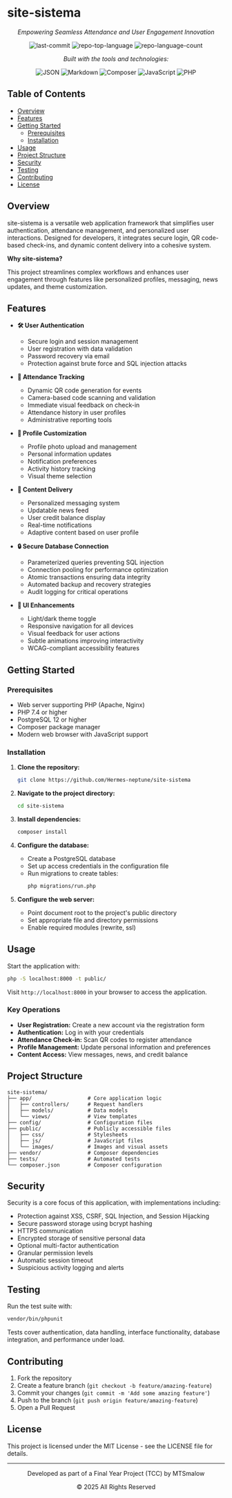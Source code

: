 # site-sistema

<div align="center">
  <p><em>Empowering Seamless Attendance and User Engagement Innovation</em></p>

  <img alt="last-commit" src="https://img.shields.io/github/last-commit/Hermes-neptune/site-sistema?style=flat&logo=git&logoColor=white&color=0080ff">
  <img alt="repo-top-language" src="https://img.shields.io/github/languages/top/Hermes-neptune/site-sistema?style=flat&color=0080ff">
  <img alt="repo-language-count" src="https://img.shields.io/github/languages/count/Hermes-neptune/site-sistema?style=flat&color=0080ff">
  
  <p><em>Built with the tools and technologies:</em></p>
  <img alt="JSON" src="https://img.shields.io/badge/JSON-000000.svg?style=flat&logo=JSON&logoColor=white">
  <img alt="Markdown" src="https://img.shields.io/badge/Markdown-000000.svg?style=flat&logo=Markdown&logoColor=white">
  <img alt="Composer" src="https://img.shields.io/badge/Composer-885630.svg?style=flat&logo=Composer&logoColor=white">
  <img alt="JavaScript" src="https://img.shields.io/badge/JavaScript-F7DF1E.svg?style=flat&logo=JavaScript&logoColor=black">
  <img alt="PHP" src="https://img.shields.io/badge/PHP-777BB4.svg?style=flat&logo=PHP&logoColor=white">
</div>

## Table of Contents

- [Overview](#overview)
- [Features](#features)
- [Getting Started](#getting-started)
  - [Prerequisites](#prerequisites)
  - [Installation](#installation)
- [Usage](#usage)
- [Project Structure](#project-structure)
- [Security](#security)
- [Testing](#testing)
- [Contributing](#contributing)
- [License](#license)

## Overview

site-sistema is a versatile web application framework that simplifies user authentication, attendance management, and personalized user interactions. Designed for developers, it integrates secure login, QR code-based check-ins, and dynamic content delivery into a cohesive system.

**Why site-sistema?**

This project streamlines complex workflows and enhances user engagement through features like personalized profiles, messaging, news updates, and theme customization.

## Features

- **🛠️ User Authentication**
  - Secure login and session management
  - User registration with data validation
  - Password recovery via email
  - Protection against brute force and SQL injection attacks

- **🎯 Attendance Tracking**
  - Dynamic QR code generation for events
  - Camera-based code scanning and validation
  - Immediate visual feedback on check-in
  - Attendance history in user profiles
  - Administrative reporting tools

- **📸 Profile Customization**
  - Profile photo upload and management
  - Personal information updates
  - Notification preferences
  - Activity history tracking
  - Visual theme selection

- **📰 Content Delivery**
  - Personalized messaging system
  - Updatable news feed
  - User credit balance display
  - Real-time notifications
  - Adaptive content based on user profile

- **🔒 Secure Database Connection**
  - Parameterized queries preventing SQL injection
  - Connection pooling for performance optimization
  - Atomic transactions ensuring data integrity
  - Automated backup and recovery strategies
  - Audit logging for critical operations

- **🎨 UI Enhancements**
  - Light/dark theme toggle
  - Responsive navigation for all devices
  - Visual feedback for user actions
  - Subtle animations improving interactivity
  - WCAG-compliant accessibility features

## Getting Started

### Prerequisites

- Web server supporting PHP (Apache, Nginx)
- PHP 7.4 or higher
- PostgreSQL 12 or higher
- Composer package manager
- Modern web browser with JavaScript support

### Installation

1. **Clone the repository:**
   ```sh
   git clone https://github.com/Hermes-neptune/site-sistema
   ```

2. **Navigate to the project directory:**
   ```sh
   cd site-sistema
   ```

3. **Install dependencies:**
   ```sh
   composer install
   ```

4. **Configure the database:**
   - Create a PostgreSQL database
   - Set up access credentials in the configuration file
   - Run migrations to create tables:
     ```sh
     php migrations/run.php
     ```

5. **Configure the web server:**
   - Point document root to the project's public directory
   - Set appropriate file and directory permissions
   - Enable required modules (rewrite, ssl)

## Usage

Start the application with:

```sh
php -S localhost:8000 -t public/
```

Visit `http://localhost:8000` in your browser to access the application.

### Key Operations

- **User Registration:** Create a new account via the registration form
- **Authentication:** Log in with your credentials
- **Attendance Check-in:** Scan QR codes to register attendance
- **Profile Management:** Update personal information and preferences
- **Content Access:** View messages, news, and credit balance

## Project Structure

```
site-sistema/
├── app/                  # Core application logic
│   ├── controllers/      # Request handlers
│   ├── models/           # Data models
│   └── views/            # View templates
├── config/               # Configuration files
├── public/               # Publicly accessible files
│   ├── css/              # Stylesheets
│   ├── js/               # JavaScript files
│   └── images/           # Images and visual assets
├── vendor/               # Composer dependencies
├── tests/                # Automated tests
└── composer.json         # Composer configuration
```

## Security

Security is a core focus of this application, with implementations including:

- Protection against XSS, CSRF, SQL Injection, and Session Hijacking
- Secure password storage using bcrypt hashing
- HTTPS communication
- Encrypted storage of sensitive personal data
- Optional multi-factor authentication
- Granular permission levels
- Automatic session timeout
- Suspicious activity logging and alerts

## Testing

Run the test suite with:

```sh
vendor/bin/phpunit
```

Tests cover authentication, data handling, interface functionality, database integration, and performance under load.

## Contributing

1. Fork the repository
2. Create a feature branch (`git checkout -b feature/amazing-feature`)
3. Commit your changes (`git commit -m 'Add some amazing feature'`)
4. Push to the branch (`git push origin feature/amazing-feature`)
5. Open a Pull Request

## License

This project is licensed under the MIT License - see the LICENSE file for details.

---

<div align="center">
  <p>Developed as part of a Final Year Project (TCC) by MTSmalow</p>
  <p>© 2025 All Rights Reserved</p>
</div>
